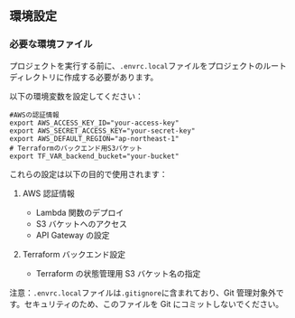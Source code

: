 ## 環境設定

### 必要な環境ファイル

プロジェクトを実行する前に、`.envrc.local`ファイルをプロジェクトのルートディレクトリに作成する必要があります。

以下の環境変数を設定してください：

```bash: .envrc.local
#AWSの認証情報
export AWS_ACCESS_KEY_ID="your-access-key"
export AWS_SECRET_ACCESS_KEY="your-secret-key"
export AWS_DEFAULT_REGION="ap-northeast-1"
# Terraformのバックエンド用S3バケット
export TF_VAR_backend_bucket="your-bucket"

```

これらの設定は以下の目的で使用されます：

1. AWS 認証情報

   - Lambda 関数のデプロイ
   - S3 バケットへのアクセス
   - API Gateway の設定

2. Terraform バックエンド設定
   - Terraform の状態管理用 S3 バケット名の指定

注意：`.envrc.local`ファイルは`.gitignore`に含まれており、Git 管理対象外です。セキュリティのため、このファイルを Git にコミットしないでください。
